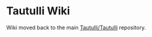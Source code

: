 # Tautulli Wiki

Wiki moved back to the main [Tautulli/Tautulli](https://github.com/Tautulli/Tautulli) repository.
